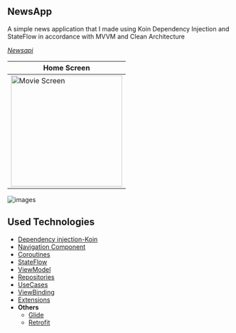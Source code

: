 ## NewsApp
A simple news application that I made using Koin Dependency Injection and StateFlow in accordance with MVVM and Clean Architecture

*[Newsapi](https://newsapi.org/docs/endpoints)*

| Home Screen  |
| ------------- |
| <img src="https://github.com/tugrulkara/NewsApp/blob/master/Screen/Screenshot_20230629_201506.png" width="250" title="Movie Screen">|

![images](https://github.com/tugrulkara/NewsAppKoin/assets/74429693/f410ec50-9eda-420f-af26-fe71172fa89d)


## Used Technologies

* [Dependency injection-Koin](https://insert-koin.io/docs/quickstart/android/)
* [Navigation Component](https://developer.android.com/guide/navigation/navigation-getting-started)
* [Coroutines](https://developer.android.com/kotlin/coroutines?hl=tr)
* [StateFlow](https://developer.android.com/kotlin/flow/stateflow-and-sharedflow?hl=tr)
* [ViewModel](https://developer.android.com/topic/libraries/architecture/viewmodel#implement)
* [Repositories](https://developer.android.com/topic/architecture#data-layer)
* [UseCases](https://developer.android.com/topic/architecture/domain-layer#use-cases-kotlin)
* [ViewBinding](https://developer.android.com/topic/libraries/view-binding)
* [Extensions](https://developer.android.com/kotlin/ktx)
* **Others**
  * [Glide](https://github.com/bumptech/glide)
  * [Retrofit](https://square.github.io/retrofit/)
